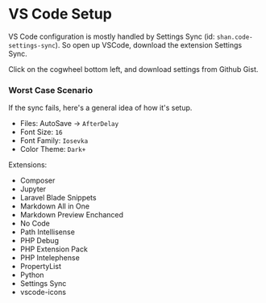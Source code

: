 # VS Code Setup

VS Code configuration is mostly handled by Settings Sync (id: `shan.code-settings-sync`). So open up VSCode, download the extension Settings Sync. 

Click on the cogwheel bottom left, and download settings from Github Gist.

### Worst Case Scenario

If the sync fails, here's a general idea of how it's setup. 
- Files: AutoSave -> `AfterDelay`
- Font Size: `16`
- Font Family: `Iosevka`
- Color Theme: `Dark+`

Extensions:
- Composer
- Jupyter
- Laravel Blade Snippets
- Markdown All in One
- Markdown Preview Enchanced
- No Code
- Path Intellisense
- PHP Debug
- PHP Extension Pack
- PHP Intelephense
- PropertyList
- Python
- Settings Sync
- vscode-icons